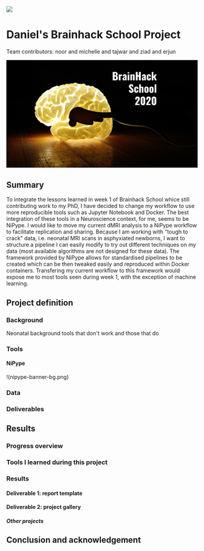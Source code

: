 [![](https://img.shields.io/badge/Visit-our%20project%20page-ff69b4)](https://school.brainhackmtl.org/project/template)

# Daniel's Brainhack School Project

Team contributors: noor and michelle and tajwar and ziad and erjun

![BrainHack School](bhs2020.png)

## Summary 

To integrate the lessons learned in week 1 of Brainhack School whice still contributing work to my PhD, I have decided to change my workflow to use more reproducible tools such as Jupyter Notebook and Docker. The best integration of these tools in a Neuroscience context, for me, seems to be NiPype. I would like to move my current dMRI analysis to a NiPype workflow to facilitate replication and sharing. Because I am working with "tough to crack" data, i.e. neonatal MRI scans in asphyxiated newborns, I want to structure a pipeline I can easily modify to try out different techniques on my data (most available algorithms are not designed for these data). The framework provided by NiPype allows for standardised pipelines to be created which can be then tweaked easily and reproduced within Docker containers. Transfering my current workflow to this framework would expose me to most tools seen during week 1, with the exception of machine learning. 


## Project definition 

### Background

Neonatal background tools that don't work and those that do



### Tools 

#### NiPype
!(nipype-banner-bg.png)




### Data 



### Deliverables



## Results 

### Progress overview



### Tools I learned during this project


 
### Results 

#### Deliverable 1: report template

 

#### Deliverable 2: project gallery

 
##### Other projects

 
 
## Conclusion and acknowledgement

